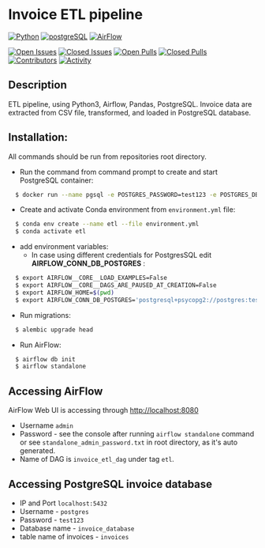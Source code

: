 # Invoice ETL pipeline


[![Python](https://img.shields.io/badge/python-3670A0?style=for-the-badge&logo=python&logoColor=ffdd54)](https://docs.python.org/3/)
[![postgreSQL](https://img.shields.io/badge/PostgreSQL-316192?style=for-the-badge&logo=postgresql&logoColor=white)](https://www.postgresql.org/)
[![AirFlow](https://img.shields.io/badge/Airflow-017CEE?style=for-the-badge&logo=Apache%20Airflow&logoColor=white)](https://www.postgresql.org/)


[![Open Issues](https://img.shields.io/github/issues-raw/Nomow/etl-invoice-data-from-csv-to-postgresql?style=for-the-badge)](https://github.com/Nomow/etl-invoice-data-from-csv-to-postgresql/issues)
[![Closed Issues](https://img.shields.io/github/issues-closed-raw/Nomow/etl-invoice-data-from-csv-to-postgresql?style=for-the-badge)](https://github.com/Nomow/etl-invoice-data-from-csv-to-postgresql/issues?q=is%3Aissue+is%3Aclosed)
[![Open Pulls](https://img.shields.io/github/issues-pr-raw/0xTheProDev/fastapi-clean-example?style=for-the-badge)](https://github.com/Nomow/etl-invoice-data-from-csv-to-postgresql/pulls)
[![Closed Pulls](https://img.shields.io/github/issues-pr-closed-raw/Nomow/etl-invoice-data-from-csv-to-postgresql?style=for-the-badge)](https://github.com/Nomow/etl-invoice-data-from-csv-to-postgresql/pulls?q=is%3Apr+is%3Aclosed)
[![Contributors](https://img.shields.io/github/contributors/Nomow/etl-invoice-data-from-csv-to-postgresql?style=for-the-badge)](https://github.com/Nomow/etl-invoice-data-from-csv-to-postgresql/graphs/contributors)
[![Activity](https://img.shields.io/github/last-commit/Nomow/etl-invoice-data-from-csv-to-postgresql?style=for-the-badge&label=most%20recent%20activity)](https://github.com/Nomow/etl-invoice-data-from-csv-to-postgresql/pulse)



## Description
ETL pipeline, using Python3, Airflow, Pandas, PostgreSQL.
Invoice data are extracted from CSV file, transformed, and loaded in PostgreSQL database.


## Installation:
All commands should be run from repositories root directory.
- Run the command from command prompt to create and start PostgreSQL container:
```sh
  $ docker run --name pgsql -e POSTGRES_PASSWORD=test123 -e POSTGRES_DB=invoice_database -p 5432:5432 -d postgres:13
  ```

- Create and activate Conda environment from ```environment.yml``` file:
```sh
  $ conda env create --name etl --file environment.yml 
  $ conda activate etl
```

- add environment variables:
  - In case using different credentials for PostgresSQL edit **AIRFLOW_CONN_DB_POSTGRES** :
```sh
  $ export AIRFLOW__CORE__LOAD_EXAMPLES=False
  $ export AIRFLOW__CORE__DAGS_ARE_PAUSED_AT_CREATION=False
  $ export AIRFLOW_HOME=$(pwd)
  $ export AIRFLOW_CONN_DB_POSTGRES='postgresql+psycopg2://postgres:test123@localhost/invoice_database'
```


- Run migrations:
```sh
  $ alembic upgrade head 
```

- Run AirFlow:
```sh
  $ airflow db init
  $ airflow standalone
```

## Accessing AirFlow
AirFlow Web UI is accessing through [http://localhost:8080](http://localhost:8080)
- Username ```admin```
- Password - see the console after running ```airflow standalone``` command or see ```standalone_admin_password.txt``` in root directory, as it's auto generated.
- Name of DAG is ```invoice_etl_dag``` under tag ```etl```.

## Accessing PostgreSQL invoice database
- IP and Port ```localhost:5432```
- Username - ```postgres```
- Password - ```test123```
- Database name - ```invoice_database```
- table name of invoices - ```invoices```